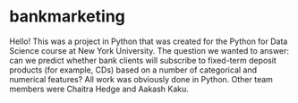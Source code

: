 # bankmarketing
Hello! This was a project in Python that was created for the Python for Data Science course at New York University. The question we wanted to answer: can we predict whether bank clients will subscribe to fixed-term deposit products (for example, CDs) based on a number of categorical and numerical features? All work was obviously done in Python. Other team members were Chaitra Hedge and Aakash Kaku.
